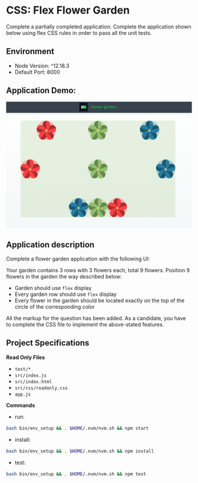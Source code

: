 # CSS: Flex Flower Garden
Complete a partially completed application. Complete the application shown below using flex CSS rules in order to pass all the unit tests.

## Environment 

- Node Version: ^12.18.3
- Default Port: 8000

## Application Demo:
![](./demo.png)

## Application description

Complete a flower garden application with the following UI:

Your garden contains 3 rows with 3 flowers each, total 9 flowers.
Position 9 flowers in the garden the way described below:
- Garden should use `flex` display
- Every garden row should use `flex` display
- Every flower in the garden should be located exactly on the top of the circle of the corresponding color

All the markup for the question has been added. As a candidate, you have to complete the CSS file to implement the above-stated features.

## Project Specifications

**Read Only Files**
- `test/*`
- `src/index.js`
- `src/index.html`
- `src/css/readonly.css`
- `app.js`

**Commands**
- run: 
```bash
bash bin/env_setup && . $HOME/.nvm/nvm.sh && npm start
```
- install: 
```bash
bash bin/env_setup && . $HOME/.nvm/nvm.sh && npm install
```
- test: 
```bash
bash bin/env_setup && . $HOME/.nvm/nvm.sh && npm test
```
